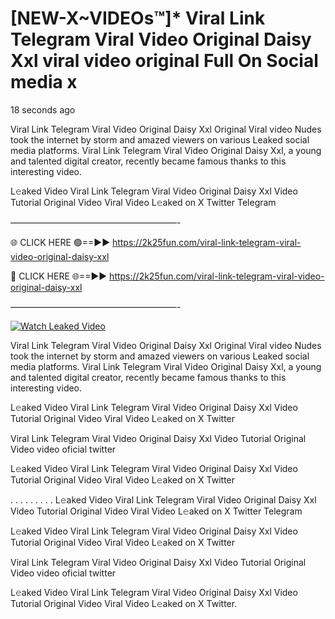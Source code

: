 # [NEW-X~VIDEOs™]* Viral Link Telegram Viral Video Original Daisy Xxl viral video original Full On Social media x

18 seconds ago

Viral Link Telegram Viral Video Original Daisy Xxl Original Viral video Nudes took the internet by storm and amazed viewers on various Leaked social media platforms. Viral Link Telegram Viral Video Original Daisy Xxl, a young and talented digital creator, recently became famous thanks to this interesting video.

L𝚎aked Video Viral Link Telegram Viral Video Original Daisy Xxl Video Tutorial Original Video Viral Video L𝚎aked on X Twitter Telegram

———————————————————-

🌐 CLICK HERE 🟢==►► https://2k25fun.com/viral-link-telegram-viral-video-original-daisy-xxl

🔴 CLICK HERE 🌐==►► https://2k25fun.com/viral-link-telegram-viral-video-original-daisy-xxl

———————————————————-

[![Watch Leaked Video](https://miro.medium.com/v2/resize:fit:828/format:webp/1*cilzJN44JGOrTw9NJCrNHA.gif "Watch Leaked Video")](https://2k25fun.com/viral-link-telegram-viral-video-original-daisy-xxl)

Viral Link Telegram Viral Video Original Daisy Xxl Original Viral video Nudes took the internet by storm and amazed viewers on various Leaked social media platforms. Viral Link Telegram Viral Video Original Daisy Xxl, a young and talented digital creator, recently became famous thanks to this interesting video.

L𝚎aked Video Viral Link Telegram Viral Video Original Daisy Xxl Video Tutorial Original Video Viral Video L𝚎aked on X Twitter

Viral Link Telegram Viral Video Original Daisy Xxl Video Tutorial Original Video video oficial twitter

L𝚎aked Video Viral Link Telegram Viral Video Original Daisy Xxl Video Tutorial Original Video Viral Video L𝚎aked on X Twitter

. . . . . . . . . L𝚎aked Video Viral Link Telegram Viral Video Original Daisy Xxl Video Tutorial Original Video Viral Video L𝚎aked on X Twitter Telegram

L𝚎aked Video Viral Link Telegram Viral Video Original Daisy Xxl Video Tutorial Original Video Viral Video L𝚎aked on X Twitter

Viral Link Telegram Viral Video Original Daisy Xxl Video Tutorial Original Video video oficial twitter

L𝚎aked Video Viral Link Telegram Viral Video Original Daisy Xxl Video Tutorial Original Video Viral Video L𝚎aked on X Twitter.